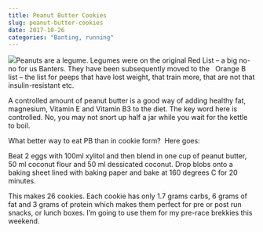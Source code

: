 ```yaml
---
title: Peanut Butter Cookies
slug: peanut-butter-cookies
date: 2017-10-26
categories: "Banting, running"
---
```


<p><img src="https://res.cloudinary.com/dy6grlu8z/image/upload/v1558841612/aqppblofkftxwudk2hsk.jpg"/>Peanuts are a legume. Legumes were on the original Red List – a big no-no for us Banters. They have been subsequently moved to the   Orange B list – the list for peeps that have lost weight, that train more, that are not that insulin-resistant etc.</p>
<p>A controlled amount of peanut butter is a good way of adding healthy fat, magnesium, Vitamin E and Vitamin B3 to the diet. The key word here is controlled. No, you may not snort up half a jar while you wait for the kettle to boil.</p>
<p>What better way to eat PB than in cookie form?  Here goes:</p>
<p>Beat 2 eggs with 100ml xylitol and then blend in one cup of peanut butter, 50 ml coconut flour and 50 ml dessicated coconut. Drop blobs onto a baking sheet lined with baking paper and bake at 160 degrees C for 20 minutes.</p>
<p>This makes 26 cookies. Each cookie has only 1.7 grams carbs, 6 grams of fat and 3 grams of protein which makes them perfect for pre or post run snacks, or lunch boxes. I’m going to use them for my pre-race brekkies this weekend.</p>
<p> </p>
<p> </p>
<p> </p>







